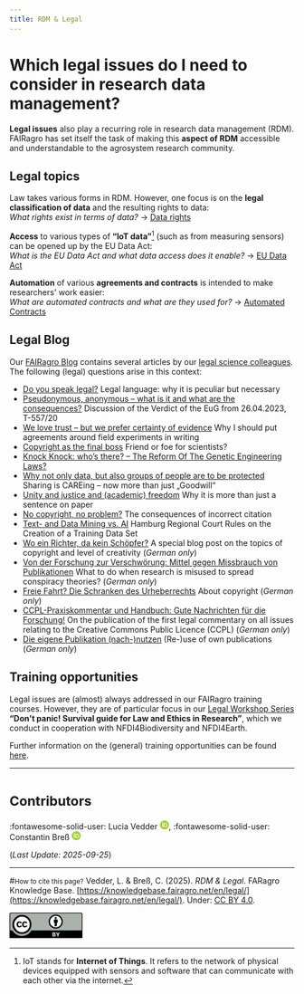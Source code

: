 ```yaml
---
title: RDM & Legal
---
```


# Which legal issues do I need to consider in research data management?

**Legal issues** also play a recurring role in research data management (RDM).
FAIRagro has set itself the task of making this **aspect of RDM** accessible and understandable to the agrosystem research community.


## Legal topics
Law takes various forms in RDM.
However, one focus is on the **legal classification of data** and the resulting rights to data:  
*What rights exist in terms of data?* &rarr; [Data rights](rights.md)

**Access** to various types of **“IoT data”**[^1] (such as from measuring sensors) can be opened up by the EU Data Act:  
*What is the EU Data Act and what data access does it enable?* &rarr; [EU Data Act](access.md)

**Automation** of various **agreements and contracts** is intended to make researchers' work easier:  
*What are automated contracts and what are they used for?* &rarr; [Automated Contracts](automated_contracts.md)


[^1]: IoT stands for **Internet of Things**. It refers to the network of physical devices equipped with sensors and software that can communicate with each other via the internet.


## Legal Blog
Our [FAIRagro Blog](https://fairagro.net/en/blog/) contains several articles by our [legal science colleagues](https://fairagro.net/fairagro_team_category/fiz-karlsruhe/).
The following (legal) questions arise in this context:

- [Do you speak legal?](https://fairagro.net/en/do-you-speak-legal/) Legal language: why it is peculiar but necessary
- [Pseudonymous, anonymous – what is it and what are the consequences?](https://fairagro.net/en/pseudonymous-anonymous-what-is-it-and-what-are-the-consequences/) Discussion of the Verdict of the EuG from 26.04.2023, T-557/20
- [We love trust – but we prefer certainty of evidence](https://fairagro.net/en/we-love-trust-but-we-prefer-certainty-of-evidence/) Why I should put agreements around field experiments in writing
- [Copyright as the final boss](https://fairagro.net/en/copyright-as-the-final-boss/) Friend or foe for scientists?
- [Knock Knock: who’s there? – The Reform Of The Genetic Engineering Laws?](https://fairagro.net/en/knock-knock-whos-there-the-reform-of-the-genetic-engineering-laws/)
- [Why not only data, but also groups of people are to be protected](https://fairagro.net/en/why-not-only-data-but-also-groups-of-people-are-to-be-protected/) Sharing is CAREing – now more than just „Goodwill“
- [Unity and justice and (academic) freedom](https://fairagro.net/en/unity-and-justice-and-academic-freedom/) Why it is more than just a sentence on paper
- [No copyright, no problem?](https://fairagro.net/en/no-copyright-no-problem-the-consequences-of-incorrect-citation/) The consequences of incorrect citation
- [Text- and Data Mining vs. AI](https://fairagro.net/en/text-and-data-mining-vs-ai/) Hamburg Regional Court Rules on the Creation of a Training Data Set
- [Wo ein Richter, da kein Schöpfer?](https://fairagro.net/wo-ein-richter-da-kein-schoepfer/) A special blog post on the topics of copyright and level of creativity (*German only*)
- [Von der Forschung zur Verschwörung: Mittel gegen Missbrauch von Publikationen](https://fairagro.net/von-der-forschung-zur-verschwoerung-mittel-gegen-missbrauch-von-publikationen/) What to do when research is misused to spread conspiracy theories? (*German only*)
- [Freie Fahrt? Die Schranken des Urheberrechts](https://fairagro.net/freie-fahrt-die-schranken-des-urheberrechts/) About copyright (*German only*)
- [CCPL-Praxiskommentar und Handbuch: Gute Nachrichten für die Forschung!](https://fairagro.net/ccpl-praxiskommentar-und-handbuch-gute-nachrichten-fuer-die-forschung/) On the publication of the first legal commentary on all issues relating to the Creative Commons Public Licence (CCPL) (*German only*)
- [Die eigene Publikation (nach-)nutzen](https://fairagro.net/die-eigene-publikation-nach-nutzen-das-gilt/) (Re-)use of own publications (*German only*)


## Training opportunities
Legal issues are (almost) always addressed in our FAIRagro training courses.
However, they are of particular focus in our [Legal Workshop Series](https://fairagro.net/en/legal-workshop-series/) **“Don't panic! Survival guide for Law and Ethics in Research”**, which we conduct in cooperation with NFDI4Biodiversity and NFDI4Earth. 

Further information on the (general) training opportunities can be found [here](../training.md).



---
# <small>Contributors</small>
:fontawesome-solid-user: Lucia Vedder [![ORCID icon](../images/ORCID-iD_icon_16x16.png)](https://orcid.org/0000-0002-8924-9800),
:fontawesome-solid-user: Constantin Breß [![ORCID icon](../images/ORCID-iD_icon_16x16.png)](https://orcid.org/0000-0002-2133-1541)

(*Last Update: 2025-09-25*)

---
#<small>How to cite this page?</small>
Vedder, L. & Breß, C. (2025). *RDM & Legal*. FARagro Knowledge Base. [https://knowledgebase.fairagro.net/en/legal/](https://knowledgebase.fairagro.net/en/legal/). Under: [CC BY 4.0](https://creativecommons.org/licenses/by/4.0/).  

[![CC BY Logo](../images/cc-by.png)](https://creativecommons.org/licenses/by/4.0/)
